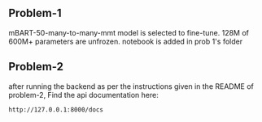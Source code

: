 ## Problem-1
mBART-50-many-to-many-mmt model is selected to fine-tune. 128M of 600M+ parameters are unfrozen.  notebook is added in prob 1's folder


## Problem-2
after running the backend as per the instructions given in the README of problem-2,
Find the api documentation here:
```bash
http://127.0.0.1:8000/docs
```
